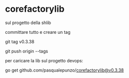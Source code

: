 # corefactorylib

sul progetto della shlib 

committare tutto e creare un tag

git tag v0.3.38

git push origin --tags

 

 

per caricare la lib sul progetto devops:

go get github.com/pasqualepunzo/corefactorylib@v0.3.38